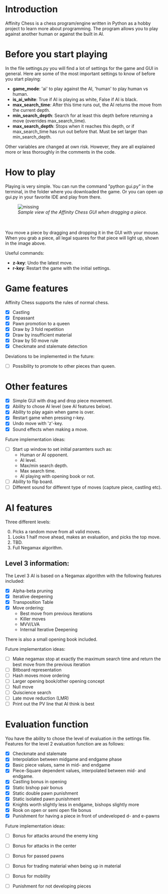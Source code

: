 # Introduction
Affinity Chess is a chess program/engine written in Python as a hobby project to learn more about programming. The program allows you to play against another human or against the built in AI. 

# Before you start playing
In the file settings.py you will find a lot of settings for the game and GUI in general. Here are some of the most important settings to know of before you start playing:
- **game_mode**: 'ai' to play against the AI, 'human' to play human vs human.
- **is_ai_white**: True if AI is playing as white, False if AI is black.
- **max_search_time**: After this time runs out, the AI returns the move from the current depth. 
- **min_search_depth**: Search for at least this depth before returning a move (overrides max_search_time).
- **max_search_depth**: Stops when it reaches this depth, or if max_search_time has run out before that. Must be set larger than min_search_depth.

Other variables are changed at own risk. However, they are all explained more or less thoroughly in the comments in the code.

# How to play
Playing is very simple. You can run the command "python gui.py" in the terminal, in the folder where you downloaded the game. Or you can open up gui.py in your favorite IDE and play from there.
<figure>
    <img src='https://i.ibb.co/37CLGHL/gui-image.png' alt='missing' />
    <figcaption><i>Sample view of the Affinity Chess GUI when dragging a piece.</i></figcaption>
  <br>
  <br>
</figure>

You move a piece by dragging and dropping it in the GUI with your mouse. When you grab a piece, all legal squares for that piece will light up, shown in the image above.

Useful commands:
- **z-key**: Undo the latest move.
- **r-key**: Restart the game with the initial settings.

# Game features
Affinity Chess supports the rules of normal chess.
- [X] Castling
- [X] Enpassant
- [X] Pawn promotion to a queen
- [X] Draw by 3 fold repetition
- [X] Draw by insufficient material
- [X] Draw by 50 move rule
- [X] Checkmate and stalemate detection

Deviations to be implemented in the future: 
- [ ] Possibility to promote to other pieces than queen.

# Other features
- [X] Simple GUI with drag and drop piece movement.
- [X] Ability to chose AI level (see AI features below).
- [X] Ability to play again when game is over.
- [X] Restart game when pressing r-key.
- [X] Undo move with 'z'-key.
- [X] Sound effects when making a move.

Future implementation ideas:
- [ ] Start up window to set initial paramters such as:
  - Human or AI opponent.
  - AI level.
  - Max/min search depth.
  - Max search time.
  - AI playing with opening book or not.
- [ ] Ability to flip board.
- [ ] Different sound for different type of moves (capture piece, castling etc).
  
# AI features
Three different levels:
<ol start="0">
<li>Picks a random move from all valid moves.</li>
<li>Looks 1 half move ahead, makes an evaluation, and picks the top move.</li>
<li>TBD.</li>
<li>Full Negamax algorithm.</li>
</ol>

Level 3 information:
-
The Level 3 AI is based on a Negamax algorithm with the following features included:
- [X] Alpha-beta pruning
- [X] Iterative deepening
- [X] Transposition Table
- [X] Move ordering:
  - Best move from previous iterations
  - Killer moves
  - MVV/LVA
  - Internal Iterative Deepening

There is also a small opening book included. 

Future implementation ideas:
- [ ] Make negamax stop at exactly the maximum search time and return the best move from the previous iteration
- [ ] Bitboard representation
- [ ] Hash moves move ordering
- [ ] Larger opening book/other opening concept
- [ ] Null move
- [ ] Quiscience search
- [ ] Late move reduction (LMR)
- [ ] Print out the PV line that AI think is best

# Evaluation function
You have the ability to chose the level of evaluation in the settings file. Features for the level 2 evaluation function are as follows:
- [X] Checkmate and stalemate
- [X] Interpolation between midgame and endgame phase
- [X] Basic piece values, same in mid- and endgame
- [X] Piece-Square dependent values, interpolated between mid- and endgame.
- [X] Castling bonus in opening
- [X] Static bishop pair bonus
- [X] Static double pawn punishment
- [X] Static isolated pawn punishment
- [X] Knights worth slightly less in endgame, bishops slightly more
- [X] Rook on open or semi open file bonus
- [X] Punishment for having a piece in front of undeveloped d- and e-pawns

Future implementation ideas:
- [ ] Bonus for attacks around the enemy king
- [ ] Bonus for attacks in the center
- [ ] Bonus for passed pawns
- [ ] Bonus for trading material when being up in material
- [ ] Bonus for mobility
- [ ] Punishment for not developing pieces



